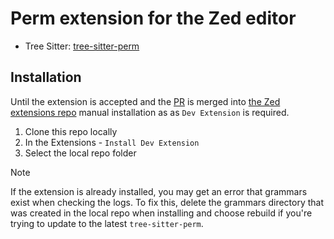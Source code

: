 # Perm extension for the Zed editor
- Tree Sitter: [tree-sitter-perm](https://github.com/theoriginalstove/tree-sitter-perm)


## Installation

Until the extension is accepted and the [PR](https://github.com/zed-industries/extensions/pull/1158) is merged into [the Zed extensions repo](https://github.com/zed-industries/extensions)
manual installation as as `Dev Extension` is required.

1. Clone this repo locally
2. In the Extensions - `Install Dev Extension`
3. Select the local repo folder

> [!NOTE]
> If the extension is already installed, you may get an error that grammars exist when checking the logs. To fix
> this, delete the grammars directory that was created in the local repo when installing and choose rebuild if you're trying
> to update to the latest `tree-sitter-perm`.
